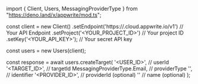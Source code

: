 import { Client, Users, MessagingProviderType } from "https://deno.land/x/appwrite/mod.ts";

const client = new Client()
    .setEndpoint('https://<REGION>.cloud.appwrite.io/v1') // Your API Endpoint
    .setProject('<YOUR_PROJECT_ID>') // Your project ID
    .setKey('<YOUR_API_KEY>'); // Your secret API key

const users = new Users(client);

const response = await users.createTarget(
    '<USER_ID>', // userId
    '<TARGET_ID>', // targetId
    MessagingProviderType.Email, // providerType
    '<IDENTIFIER>', // identifier
    '<PROVIDER_ID>', // providerId (optional)
    '<NAME>' // name (optional)
);
